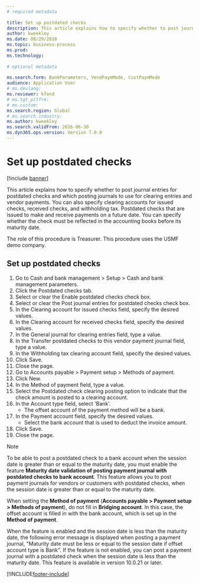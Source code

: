 ```yaml
--- 
# required metadata 
 
title: Set up postdated checks
description: This article explains how to specify whether to post journal entries for postdated checks and which posting journals to use for clearing entries and vendor payments. 
author: kweekley
ms.date: 08/29/2018
ms.topic: business-process 
ms.prod:  
ms.technology:  
 
# optional metadata 
 
ms.search.form: BankParameters, VendPaymMode, CustPaymMode   
audience: Application User 
# ms.devlang:  
ms.reviewer: kfend
# ms.tgt_pltfrm:  
# ms.custom:  
ms.search.region: Global
# ms.search.industry: 
ms.author: kweekley
ms.search.validFrom: 2016-06-30 
ms.dyn365.ops.version: Version 7.0.0 
---
```

# Set up postdated checks

[!include [banner](../../includes/banner.md)]

This article explains how to specify whether to post journal entries for postdated checks and which posting journals to use for clearing entries and vendor payments. You can also specify clearing accounts for issued checks, received checks, and withholding tax. Postdated checks that are issued to make and receive payments on a future date. You can specify whether the check must be reflected in the accounting books before its maturity date.



The role of this procedure is Treasurer. This procedure uses the USMF demo company.


## Set up postdated checks
1. Go to Cash and bank management > Setup > Cash and bank management parameters.
2. Click the Postdated checks tab.
3. Select or clear the Enable postdated checks check box.
4. Select or clear the Post journal entries for postdated checks check box.
5. In the Clearing account for issued checks field, specify the desired values.
6. In the Clearing account for received checks field, specify the desired values.
7. In the General journal for clearing entries field, type a value.
8. In the Transfer postdated checks to this vendor payment journal field, type a value.
9. In the Withholding tax clearing account field, specify the desired values.
10. Click Save.
11. Close the page.
12. Go to Accounts payable > Payment setup > Methods of payment.
13. Click New.
14. In the Method of payment field, type a value.
15. Select the Postdated check clearing posting option to indicate that the check amount is posted to a clearing account.
16. In the Account type field, select 'Bank'.
    * The offset account of the payment method will be a bank.  
17. In the Payment account field, specify the desired values.
    * Select the bank account that is used to deduct the invoice amount.  
18. Click Save.
19. Close the page.
> [!NOTE]
> To be able to post a postdated check to a bank account when the session date is greater than or equal to the maturity date, you must enable the feature **Maturity date validation of posting payment journal with postdated checks to bank account**. This feature allows you to post payment journals for vendors or customers with postdated checks, when the session date is greater than or equal to the maturity date.
> 
> When setting the **Method of payment** (**Accounts payable > Payment setup > Methods of payment**), do not fill in **Bridging account**. In this case, the offset account is filled in with the bank account, which is set up in the **Method of payment**.
>  
> When the feature is enabled and the session date is less than the maturity date, the following error message is displayed when posting a payment journal, "Maturity date must be less or equal to the session date if offset account type is Bank". If the feature is not enabled, you can post a payment journal with a postdated check when the session date is less than the maturity date.
> This feature is available in version 10.0.21 or later.    

[!INCLUDE[footer-include](../../../includes/footer-banner.md)]
